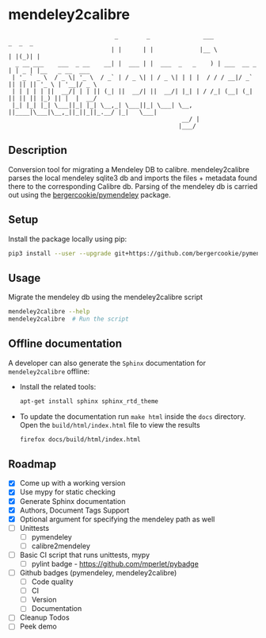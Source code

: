 # mendeley2calibre

```
                              _        _               ___              _  _  _
                             | |      | |             |__ \            | |(_)| |
  _ __ ___    ___  _ __    __| |  ___ | |  ___  _   _    ) | ___  __ _ | | _ | |__   _ __  ___
 | '_ ` _ \  / _ \| '_ \  / _` | / _ \| | / _ \| | | |  / / / __|/ _` || || || '_ \ | '__|/ _ \
 | | | | | ||  __/| | | || (_| ||  __/| ||  __/| |_| | / /_| (__| (_| || || || |_) || |  |  __/
 |_| |_| |_| \___||_| |_| \__,_| \___||_| \___| \__, ||____|\___|\__,_||_||_||_.__/ |_|   \___|
                                                 __/ |
                                                |___/
```


## Description

Conversion tool for migrating a Mendeley DB to calibre. mendeley2calibre parses
the local mendeley sqlite3 db and imports the files + metadata found there to
the corresponding Calibre db. Parsing of the mendeley db is carried out using
the [bergercookie/pymendeley](https://github.com/bergercookie/pymendeley)
package.

## Setup

Install the package locally using pip:
  ```sh
  pip3 install --user --upgrade git+https://github.com/bergercookie/pymendeley
  ```

## Usage

Migrate the mendeley db using the mendeley2calibre script
  ```sh
  mendeley2calibre --help
  mendeley2calibre  # Run the script
  ```

## Offline documentation

A developer can also generate the `Sphinx` documentation for `mendeley2calibre` offline:

- Install the related tools:

  ```sh
  apt-get install sphinx sphinx_rtd_theme
  ```
- To update the documentation run `make html` inside the `docs` directory.
    Open the `build/html/index.html` file to view the results

  ```sh
  firefox docs/build/html/index.html
  ```


## Roadmap

- [X] Come up with a working version
- [X] Use mypy for static checking
- [X] Generate Sphinx documentation
- [X] Authors, Document Tags Support
- [X] Optional argument for specifying the mendeley path as well
- [ ] Unittests
  - [ ] pymendeley
  - [ ] calibre2mendeley
- [ ] Basic CI script that runs unittests, mypy
  - [ ] pylint badge - https://github.com/mperlet/pybadge
- [ ] Github badges (pymendeley, mendeley2calibre)
  - [ ] Code quality
  - [ ] CI
  - [ ] Version
  - [ ] Documentation
- [ ] Cleanup Todos
- [ ] Peek demo
